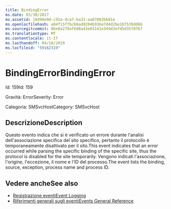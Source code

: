 ```yaml
---
title: BindingError
ms.date: 03/30/2017
ms.assetid: 19d90e9d-c92a-4ca7-ba31-aa07882bb81e
ms.openlocfilehash: e84f15ffbc66ad9204b936e7d4d2be107539dd66
ms.sourcegitcommit: 0be8a279af6d8a43e03141e349d3efd5d35f8767
ms.translationtype: MT
ms.contentlocale: it-IT
ms.lasthandoff: 04/18/2019
ms.locfileid: "59162319"
---
```

# <a name="bindingerror"></a><span data-ttu-id="3f54b-102">BindingError</span><span class="sxs-lookup"><span data-stu-id="3f54b-102">BindingError</span></span>
<span data-ttu-id="3f54b-103">Id: 159</span><span class="sxs-lookup"><span data-stu-id="3f54b-103">Id: 159</span></span>  
  
 <span data-ttu-id="3f54b-104">Gravità: Error</span><span class="sxs-lookup"><span data-stu-id="3f54b-104">Severity: Error</span></span>  
  
 <span data-ttu-id="3f54b-105">Categoria: SMSvcHost</span><span class="sxs-lookup"><span data-stu-id="3f54b-105">Category: SMSvcHost</span></span>  
  
## <a name="description"></a><span data-ttu-id="3f54b-106">Descrizione</span><span class="sxs-lookup"><span data-stu-id="3f54b-106">Description</span></span>  
 <span data-ttu-id="3f54b-107">Questo evento indica che si è verificato un errore durante l'analisi dell'associazione specifica del sito specifico, pertanto il protocollo è temporaneamente disattivato per il sito.</span><span class="sxs-lookup"><span data-stu-id="3f54b-107">This event indicates that an error occurred while parsing the specific binding of the specific site, thus the protocol is disabled for the site temporarily.</span></span> <span data-ttu-id="3f54b-108">Vengono indicati l'associazione, l'origine, l'eccezione, il nome e l'ID del processo.</span><span class="sxs-lookup"><span data-stu-id="3f54b-108">The event lists the binding, source, exception, process name and process ID.</span></span>  
  
## <a name="see-also"></a><span data-ttu-id="3f54b-109">Vedere anche</span><span class="sxs-lookup"><span data-stu-id="3f54b-109">See also</span></span>

- [<span data-ttu-id="3f54b-110">Registrazione eventi</span><span class="sxs-lookup"><span data-stu-id="3f54b-110">Event Logging</span></span>](../../../../../docs/framework/wcf/diagnostics/event-logging/index.md)
- [<span data-ttu-id="3f54b-111">Riferimenti generali sugli eventi</span><span class="sxs-lookup"><span data-stu-id="3f54b-111">Events General Reference</span></span>](../../../../../docs/framework/wcf/diagnostics/event-logging/events-general-reference.md)
